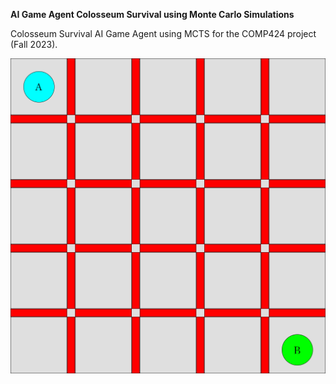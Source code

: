 **AI Game Agent Colosseum Survival using Monte Carlo Simulations**


Colosseum Survival AI Game Agent using MCTS for the COMP424 project (Fall 2023).

![Gameboard](Colosseum-Survival-main/Gameboard.png)

